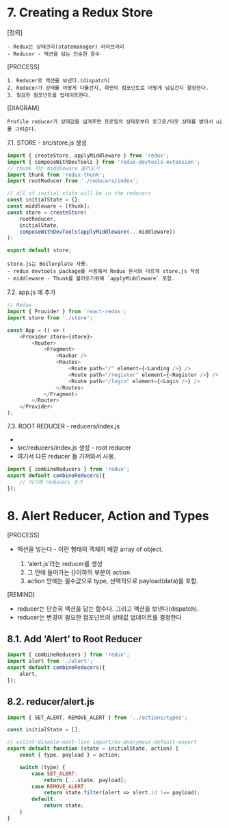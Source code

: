 # 7. Creating a Redux Store

[정의]

    - Redux는 상태관리(statemanager) 라이브러리
    - Reducer - 액션을 담는 단순한 함수

[PROCESS]

    1. Reducer로 액션을 보낸다.(dispatch)
    2. Reducer가 상태를 어떻게 다룰건지, 화면의 컴포넌트로 어떻게 넘길건지 결정한다.
    3. 필요한 컴포넌트를 업데이트한다.

[DIAGRAM]

    Profile reducer가 상태값을 넘겨주면 프로필의 상태로부터 로그온/아웃 상태를 받아서 ui를 그려준다.

7.1. STORE - src/store.js 생성

```javascript
import { createStore, applyMiddleware } from 'redux';
import { composeWithDevTools } from 'redux-devtools-extension';
// thunk 라는 middleware 불러오기
import thunk from 'redux-thunk';
import rootReducer from './reducers/index';

// all of initial state will be in the reducers
const initialState = {};
const middleware = [thunk];
const store = createStore(
	rootReducer,
	initialState,
	composeWithDevTools(applyMiddleware(...middleware))
);

export default store;
```

    store.js는 Boilerplate 사용.
    - redux devtools package를 사용해서 Redux 문서와 다르게 store.js 작성
    - middleware - Thunk를 불러오기위해 `applyMiddleware` 포함.

7.2. app.js 에 추가

```javascript
// Redux
import { Provider } from 'react-redux';
import store from './store';
```

```javascript
const App = () => (
	<Provider store={store}>
		<Router>
			<Fragment>
				<Navbar />
				<Routes>
					<Route path="/" element={<Landing />} />
					<Route path="/register" element={<Register />} />
					<Route path="/login" element={<Login />} />
				</Routes>
			</Fragment>
		</Router>
	</Provider>
);
```

7.3. ROOT REDUCER - reducers/index.js

-
- src/reducers/index.js 생성 - root reducer
- 여기서 다른 reducer 들 가져와서 사용.

```javascript
import { combineReducers } from 'redux';
export default combineReducers({
	// 여기에 reducers 추가
});
```

# 8. Alert Reducer, Action and Types

[PROCESS]

- 액션을 넣는다 - 이런 형태의 객체의 배열 array of object.

  1. ‘alert.js’라는 reducer를 생성
  2. 그 안에 들어가는 {}이하의 부분이 action
  3. action 안에는 필수값으로 type, 선택적으로 payload(data)를 포함.

[REMIND]

- reducer는 단순히 액션을 담는 함수다. 그리고 액션을 보낸다(dispatch).
- reducer는 변경이 필요한 컴포넌트의 상태값 업데이트를 결정한다

## 8.1. Add ‘Alert’ to Root Reducer

```javascript
import { combineReducers } from 'redux';
import alert from './alert';
export default combineReducers({
	alert,
});
```

## 8.2. reducer/alert.js

```javascript
import { SET_ALERT, REMOVE_ALERT } from '../actions/types';

const initialState = [];

// eslint-disable-next-line import/no-anonymous-default-export
export default function (state = initialState, action) {
	const { type, payload } = action;

	switch (type) {
		case SET_ALERT:
			return [...state, payload];
		case REMOVE_ALERT:
			return state.filter(alert => alert.id !== payload);
		default:
			return state;
	}
}
```
